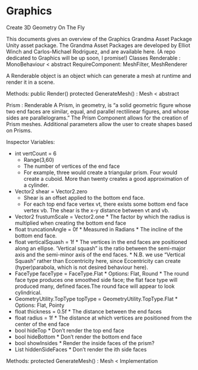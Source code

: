 # Graphics
Create 3D Geometry On The Fly

This documents gives an overview of the Graphics Grandma Asset Package Unity asset package. The Grandma Asset Packages are developed by Elliot Winch and Carlos-Michael Rodriguez, and are available here. (A repo dedicated to Graphics will be up soon, I promise!)
Classes
Renderable : MonoBehaviour < abstract
RequireComponent: MeshFilter, MeshRenderer

A Renderable object is an object which can generate a mesh at runtime and render it in a scene. 

Methods:
public    Render()
protected GenerateMesh() : Mesh < abstract

Prism : Renderable 
A Prism, in geometry, is “a solid geometric figure whose two end faces are similar, equal, and parallel rectilinear figures, and whose sides are parallelograms.” The Prism Component allows for the creation of Prism meshes. Additional parameters allow the user to create shapes based on Prisms.

Inspector Variables: 
 * int vertCount = 6
    * Range(3,60)
    * The number of vertices of the end face
    * For example, three would create a triangular prism. Four would create a cuboid. More than twenty creates a good approximation of a cylinder.
* Vector2 shear = Vector2.zero
    * Shear is an offset applied to the bottom end face.
    * For each top end face vertex vt, there exists some bottom end face vertex vb. The shear is the x-y distance between vt and vb.
* Vector2 frustumScale = Vector2.one
        * The factor by which the radius is multiplied when creating the bottom end face
* float truncationAngle = 0f
        * Measured in Radians
        * The incline of the bottom end face.
* float verticalSquash = 1f
        * The vertices in the end faces are positioned along an ellipse. ‘Vertical squash” is the ratio between the semi-major axis and the semi-minor axis of the end faces. 
               * N.B. we use “Vertical Squash” rather than Eccentricity here, since Eccentricity can create (hyper)parabola, which is not desired behaviour here). 
* FaceType faceType = FaceType.Flat
        * Options: Flat, Round
        * The round face type produces one smoothed side face; the flat face type will produced many, defined faces.The round face will appear to look cylindrical. 
* GeometryUtility.TopType topType = GeometryUtility.TopType.Flat
        * Options: Flat, Pointy
* float thickness = 0.5f
        * The distance between the end faces
* float radius = 1f
        * The distance at which vertices are positioned from the center of the end face
* bool hideTop
        * Don’t render the top end face
* bool hideBottom
        * Don’t render the bottom end face
* bool showInsides
        * Render the inside faces of the prism?
* List<int> hiddenSideFaces
        * Don’t render the ith side faces


Methods:
protected GenerateMesh() : Mesh < Implementation
